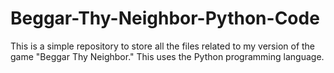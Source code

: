 # Beggar-Thy-Neighbor-Python-Code
This is a simple repository to store all the files related to my version of the game "Beggar Thy Neighbor." This uses the Python programming language.
